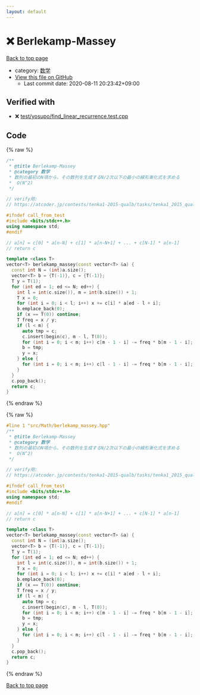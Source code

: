 ```yaml
---
layout: default
---
```


<!-- mathjax config similar to math.stackexchange -->
<script type="text/javascript" async
  src="https://cdnjs.cloudflare.com/ajax/libs/mathjax/2.7.5/MathJax.js?config=TeX-MML-AM_CHTML">
</script>
<script type="text/x-mathjax-config">
  MathJax.Hub.Config({
    TeX: { equationNumbers: { autoNumber: "AMS" }},
    tex2jax: {
      inlineMath: [ ['$','$'] ],
      processEscapes: true
    },
    "HTML-CSS": { matchFontHeight: false },
    displayAlign: "left",
    displayIndent: "2em"
  });
</script>

<script type="text/javascript" src="https://cdnjs.cloudflare.com/ajax/libs/jquery/3.4.1/jquery.min.js"></script>
<script src="https://cdn.jsdelivr.net/npm/jquery-balloon-js@1.1.2/jquery.balloon.min.js" integrity="sha256-ZEYs9VrgAeNuPvs15E39OsyOJaIkXEEt10fzxJ20+2I=" crossorigin="anonymous"></script>
<script type="text/javascript" src="../../../assets/js/copy-button.js"></script>
<link rel="stylesheet" href="../../../assets/css/copy-button.css" />


# :x: Berlekamp-Massey

<a href="../../../index.html">Back to top page</a>

* category: <a href="../../../index.html#6e65831863dbf272b7a65cd8df1a440d">数学</a>
* <a href="{{ site.github.repository_url }}/blob/master/src/Math/berlekamp_massey.hpp">View this file on GitHub</a>
    - Last commit date: 2020-08-11 20:23:42+09:00




## Verified with

* :x: <a href="../../../verify/test/yosupo/find_linear_recurrence.test.cpp.html">test/yosupo/find_linear_recurrence.test.cpp</a>


## Code

<a id="unbundled"></a>
{% raw %}
```cpp
/**
 * @title Berlekamp-Massey
 * @category 数学
 * 数列の最初のN項から、その数列を生成するN/2次以下の最小の線形漸化式を求める
 *  O(N^2)
 */

// verify用:
// https://atcoder.jp/contests/tenka1-2015-qualb/tasks/tenka1_2015_qualB_c

#ifndef call_from_test
#include <bits/stdc++.h>
using namespace std;
#endif

// a[n] = c[0] * a[n-N] + c[1] * a[n-N+1] + ... + c[N-1] * a[n-1]
// return c

template <class T>
vector<T> berlekamp_massey(const vector<T> &a) {
  const int N = (int)a.size();
  vector<T> b = {T(-1)}, c = {T(-1)};
  T y = T(1);
  for (int ed = 1; ed <= N; ed++) {
    int l = int(c.size()), m = int(b.size()) + 1;
    T x = 0;
    for (int i = 0; i < l; i++) x += c[i] * a[ed - l + i];
    b.emplace_back(0);
    if (x == T(0)) continue;
    T freq = x / y;
    if (l < m) {
      auto tmp = c;
      c.insert(begin(c), m - l, T(0));
      for (int i = 0; i < m; i++) c[m - 1 - i] -= freq * b[m - 1 - i];
      b = tmp;
      y = x;
    } else {
      for (int i = 0; i < m; i++) c[l - 1 - i] -= freq * b[m - 1 - i];
    }
  }
  c.pop_back();
  return c;
}
```
{% endraw %}

<a id="bundled"></a>
{% raw %}
```cpp
#line 1 "src/Math/berlekamp_massey.hpp"
/**
 * @title Berlekamp-Massey
 * @category 数学
 * 数列の最初のN項から、その数列を生成するN/2次以下の最小の線形漸化式を求める
 *  O(N^2)
 */

// verify用:
// https://atcoder.jp/contests/tenka1-2015-qualb/tasks/tenka1_2015_qualB_c

#ifndef call_from_test
#include <bits/stdc++.h>
using namespace std;
#endif

// a[n] = c[0] * a[n-N] + c[1] * a[n-N+1] + ... + c[N-1] * a[n-1]
// return c

template <class T>
vector<T> berlekamp_massey(const vector<T> &a) {
  const int N = (int)a.size();
  vector<T> b = {T(-1)}, c = {T(-1)};
  T y = T(1);
  for (int ed = 1; ed <= N; ed++) {
    int l = int(c.size()), m = int(b.size()) + 1;
    T x = 0;
    for (int i = 0; i < l; i++) x += c[i] * a[ed - l + i];
    b.emplace_back(0);
    if (x == T(0)) continue;
    T freq = x / y;
    if (l < m) {
      auto tmp = c;
      c.insert(begin(c), m - l, T(0));
      for (int i = 0; i < m; i++) c[m - 1 - i] -= freq * b[m - 1 - i];
      b = tmp;
      y = x;
    } else {
      for (int i = 0; i < m; i++) c[l - 1 - i] -= freq * b[m - 1 - i];
    }
  }
  c.pop_back();
  return c;
}

```
{% endraw %}

<a href="../../../index.html">Back to top page</a>

